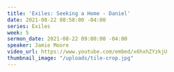 ```yaml
---
title: 'Exiles: Seeking a Home - Daniel'
date: 2021-08-22 08:58:00 -04:00
series: Exiles
week: 5
sermon_date: 2021-08-22 09:00:00 -04:00
speaker: Jamie Moore
video_url: https://www.youtube.com/embed/x6hxhZYzkjU
thumbnail_image: "/uploads/tile-crop.jpg"
---
```


